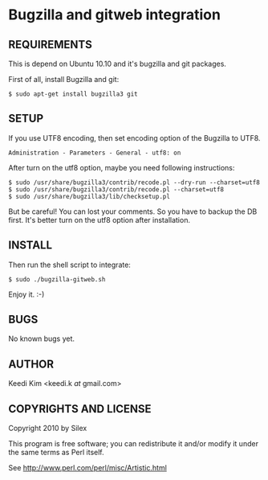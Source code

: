 Bugzilla and gitweb integration
================================

REQUIREMENTS
-------------

This is depend on Ubuntu 10.10 and it's bugzilla and git packages.

First of all, install Bugzilla and git:

    $ sudo apt-get install bugzilla3 git



SETUP
------

If you use UTF8 encoding, then set encoding option of the Bugzilla to UTF8.

    Administration - Parameters - General - utf8: on

After turn on the utf8 option, maybe you need following instructions:

    $ sudo /usr/share/bugzilla3/contrib/recode.pl --dry-run --charset=utf8
    $ sudo /usr/share/bugzilla3/contrib/recode.pl --charset=utf8
    $ sudo /usr/share/bugzilla3/lib/checksetup.pl

But be careful! You can lost your comments.
So you have to backup the DB first.
It's better turn on the utf8 option after installation.



INSTALL
--------

Then run the shell script to integrate:

    $ sudo ./bugzilla-gitweb.sh

Enjoy it. :-)



BUGS
-----

No known bugs yet.



AUTHOR
-------

Keedi Kim <keedi.k _at_ gmail.com>



COPYRIGHTS AND LICENSE
-----------------------

Copyright 2010 by Silex

This program is free software; you can redistribute it and/or modify it under the same terms as Perl itself.

See http://www.perl.com/perl/misc/Artistic.html
